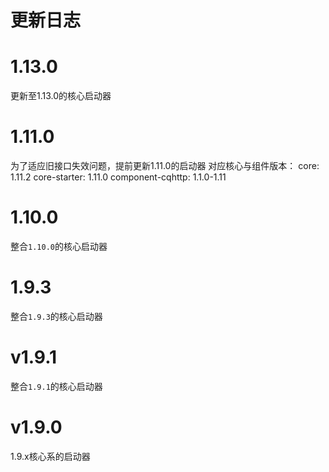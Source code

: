 # 更新日志
# 1.13.0
更新至1.13.0的核心启动器

# 1.11.0
为了适应旧接口失效问题，提前更新1.11.0的启动器
对应核心与组件版本：
core: 1.11.2
core-starter: 1.11.0
component-cqhttp: 1.1.0-1.11

# 1.10.0
整合`1.10.0`的核心启动器

# 1.9.3
整合`1.9.3`的核心启动器

# v1.9.1
整合`1.9.1`的核心启动器

# v1.9.0
1.9.x核心系的启动器